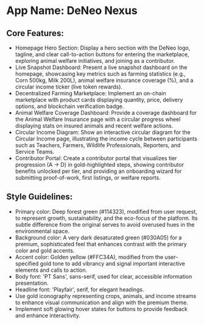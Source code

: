 # **App Name**: DeNeo Nexus

## Core Features:

- Homepage Hero Section: Display a hero section with the DeNeo logo, tagline, and clear call-to-action buttons for entering the marketplace, exploring animal welfare initiatives, and joining as a contributor.
- Live Snapshot Dashboard: Present a live snapshot dashboard on the homepage, showcasing key metrics such as farming statistics (e.g., Corn 500kg, Milk 200L), animal welfare insurance coverage (%), and a circular income ticker (live token rewards).
- Decentralized Farming Marketplace: Implement an on-chain marketplace with product cards displaying quantity, price, delivery options, and blockchain verification badge.
- Animal Welfare Coverage Dashboard: Provide a coverage dashboard for the Animal Welfare Insurance page with a circular progress wheel displaying stats on insured animals and recent welfare actions.
- Circular Income Diagram: Show an interactive circular diagram for the Circular Income page, illustrating the income cycle between participants such as Teachers, Farmers, Wildlife Professionals, Reporters, and Service Teams.
- Contributor Portal: Create a contributor portal that visualizes tier progression (A → D) in gold-highlighted steps, showing contributor benefits unlocked per tier, and providing an onboarding wizard for submitting proof-of-work, first listings, or welfare reports.

## Style Guidelines:

- Primary color: Deep forest green (#114323), modified from user request, to represent growth, sustainability, and the eco-focus of the platform. Its subtle difference from the original serves to avoid overused hues in the environmental space.
- Background color: A very dark desaturated green (#030A05) for a premium, sophisticated feel that enhances contrast with the primary color and gold accents.
- Accent color: Golden yellow (#FFC34A), modified from the user-specified gold tone to add vibrancy and signal important interactive elements and calls to action.
- Body font: 'PT Sans', sans-serif, used for clear, accessible information presentation.
- Headline font: 'Playfair', serif, for elegant headings.
- Use gold iconography representing crops, animals, and income streams to enhance visual communication and align with the premium theme.
- Implement soft glowing hover states for buttons to provide feedback and enhance interactivity.